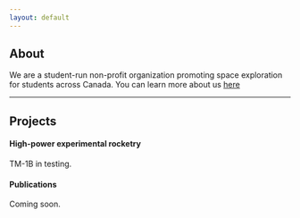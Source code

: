```yaml
---
layout: default
---
```


## About

We are a student-run non-profit organization promoting space exploration for students across Canada. You can learn more about us [here](/cssi/about)

---

## Projects

#### High-power experimental rocketry

TM-1B in testing.

#### Publications

Coming soon.
